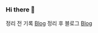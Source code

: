 ### Hi there 👋

<!--
**JeongHawook/JeongHawook** is a ✨ _special_ ✨ repository because its `README.md` (this file) appears on your GitHub profile.

Here are some ideas to get you started:

- 🔭 I’m currently working on ...
- 🌱 I’m currently learning ...
- 👯 I’m looking to collaborate on ...
- 🤔 I’m looking for help with ...
- 💬 Ask me about ...
- 📫 How to reach me: ...
- 😄 Pronouns: ...
- ⚡ Fun fact: ...
-->
정리 전 기록
[Blog](https://hawook.notion.site/2a87f9eb4dfd47e0b96f4d14a5b583f8)
정리 후 블로그
[Blog](https://velog.io/@saro3)
